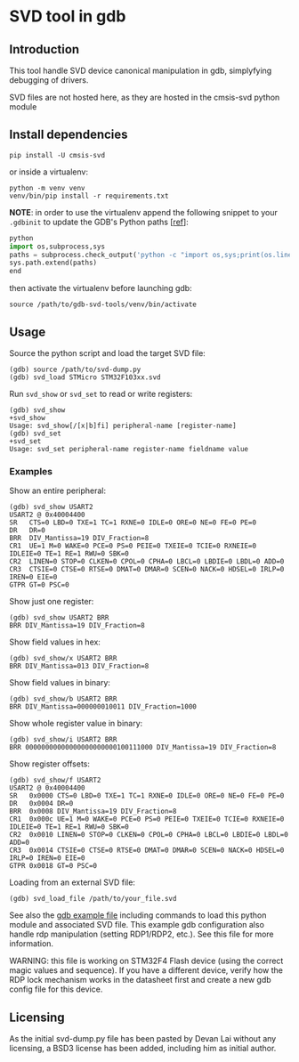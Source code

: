 # SVD tool in gdb

## Introduction

This tool handle SVD device canonical manipulation in gdb, simplyfying debugging of drivers.

SVD files are not hosted here, as they are hosted in the cmsis-svd python module

## Install dependencies

```
pip install -U cmsis-svd
```

or inside a virtualenv:
```
python -m venv venv
venv/bin/pip install -r requirements.txt
```

**NOTE**: in order to use the virtualenv append the following snippet to your `.gdbinit`
to update the GDB's Python paths [[ref](https://interrupt.memfault.com/blog/using-pypi-packages-with-gdb#setting-syspath-within-gdbinit)]:
```python
python
import os,subprocess,sys
paths = subprocess.check_output('python -c "import os,sys;print(os.linesep.join(sys.path).strip())"',shell=True).decode("utf-8").split()
sys.path.extend(paths)
end
```

then activate the virtualenv before launching gdb:
```
source /path/to/gdb-svd-tools/venv/bin/activate
```

## Usage

Source the python script and load the target SVD file:
```
(gdb) source /path/to/svd-dump.py
(gdb) svd_load STMicro STM32F103xx.svd
```

Run `svd_show` or `svd_set` to read or write registers:
```
(gdb) svd_show 
+svd_show 
Usage: svd_show[/[x|b]fi] peripheral-name [register-name]
(gdb) svd_set
+svd_set
Usage: svd_set peripheral-name register-name fieldname value
```

### Examples

Show an entire peripheral:
```
(gdb) svd_show USART2
USART2 @ 0x40004400
SR   CTS=0 LBD=0 TXE=1 TC=1 RXNE=0 IDLE=0 ORE=0 NE=0 FE=0 PE=0
DR   DR=0
BRR  DIV_Mantissa=19 DIV_Fraction=8
CR1  UE=1 M=0 WAKE=0 PCE=0 PS=0 PEIE=0 TXEIE=0 TCIE=0 RXNEIE=0 IDLEIE=0 TE=1 RE=1 RWU=0 SBK=0
CR2  LINEN=0 STOP=0 CLKEN=0 CPOL=0 CPHA=0 LBCL=0 LBDIE=0 LBDL=0 ADD=0
CR3  CTSIE=0 CTSE=0 RTSE=0 DMAT=0 DMAR=0 SCEN=0 NACK=0 HDSEL=0 IRLP=0 IREN=0 EIE=0
GTPR GT=0 PSC=0
```

Show just one register:
```
(gdb) svd_show USART2 BRR
BRR DIV_Mantissa=19 DIV_Fraction=8
```

Show field values in hex:
```
(gdb) svd_show/x USART2 BRR
BRR DIV_Mantissa=013 DIV_Fraction=8
```

Show field values in binary:
```
(gdb) svd_show/b USART2 BRR
BRR DIV_Mantissa=000000010011 DIV_Fraction=1000
```

Show whole register value in binary:
```
(gdb) svd_show/i USART2 BRR
BRR 00000000000000000000000100111000 DIV_Mantissa=19 DIV_Fraction=8
```

Show register offsets:
```
(gdb) svd_show/f USART2
USART2 @ 0x40004400
SR   0x0000 CTS=0 LBD=0 TXE=1 TC=1 RXNE=0 IDLE=0 ORE=0 NE=0 FE=0 PE=0
DR   0x0004 DR=0
BRR  0x0008 DIV_Mantissa=19 DIV_Fraction=8
CR1  0x000c UE=1 M=0 WAKE=0 PCE=0 PS=0 PEIE=0 TXEIE=0 TCIE=0 RXNEIE=0 IDLEIE=0 TE=1 RE=1 RWU=0 SBK=0
CR2  0x0010 LINEN=0 STOP=0 CLKEN=0 CPOL=0 CPHA=0 LBCL=0 LBDIE=0 LBDL=0 ADD=0
CR3  0x0014 CTSIE=0 CTSE=0 RTSE=0 DMAT=0 DMAR=0 SCEN=0 NACK=0 HDSEL=0 IRLP=0 IREN=0 EIE=0
GTPR 0x0018 GT=0 PSC=0
```

Loading from an external SVD file:
```
(gdb) svd_load_file /path/to/your_file.svd
```

See also the [gdb example file](gdb-stm32.cf) including commands to load this python module and associated
SVD file.
This example gdb configuration also handle rdp manipulation (setting RDP1/RDP2, etc.). See this
file for more information.

WARNING: this file is working on STM32F4 Flash device (using the correct magic values and sequence).
If you have a different device, verify how the RDP lock mechanism works in the datasheet first and
create a new gdb config file for this device.

## Licensing

As the initial svd-dump.py file has been pasted by Devan Lai without any licensing, a BSD3 license has been
added, including him as initial author.
